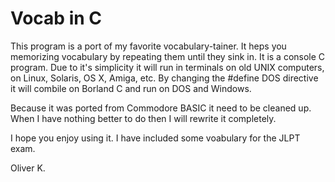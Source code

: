 # Vocab in C

This program is a port of my favorite vocabulary-tainer.  It heps you memorizing 
vocabulary by repeating them until they sink in.   It is a console C program. 
Due to it's simplicity it will run in terminals on old UNIX computers, on Linux, 
Solaris, OS X, Amiga, etc.  By changing the #define DOS directive it will combile on 
Borland C and run on DOS and Windows.

Because it was ported from Commodore BASIC it need to be cleaned up.
When I have nothing better to do then I will rewrite it completely. 

I hope you enjoy using it.  I have included some voabulary for the JLPT exam.

Oliver K.
